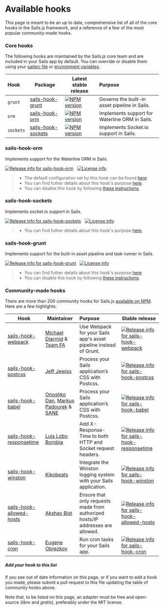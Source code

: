 # Available hooks


This page is meant to be an up to date, comprehensive list of all of the core hooks in the Sails.js framework, and a reference of a few of the most popular community-made hooks.

### Core hooks

The following hooks are maintained by the Sails.js core team and are included in your Sails app by default. You can override or disable them using your [sailsrc file](http://sailsjs.com/documentation/concepts/configuration/using-sailsrc-files) or [environment variables](http://sailsjs.com/documentation/concepts/configuration#?setting-sailsconfig-values-directly-using-environment-variables).

| Hook           | Package       | Latest stable release   | Purpose     |
|:---------------|---------------|-------------------------|:------------|
| `grunt`        | [sails-hook-grunt](https://npmjs.com/package/sails-hook-grunt)      | [![NPM version](https://badge.fury.io/js/sails-hook-grunt.png)](http://badge.fury.io/js/sails-hook-grunt)     | Governs the built-in asset pipeline in Sails.
| `orm`          | [sails-hook-orm](https://npmjs.com/package/sails-hook-orm)          | [![NPM version](https://badge.fury.io/js/sails-hook-orm.png)](http://badge.fury.io/js/sails-hook-orm)         | Implements support for Waterline ORM in Sails.
| `sockets`      | [sails-hook-sockets](https://npmjs.com/package/sails-hook-sockets)  | [![NPM version](https://badge.fury.io/js/sails-hook-sockets.png)](http://badge.fury.io/js/sails-hook-sockets) | Implements Socket.io support in Sails.

### sails-hook-orm

Implements support for the Waterline ORM in Sails.

[![Release info for sails-hook-orm](https://img.shields.io/npm/dm/sails-hook-orm.svg?style=plastic)](http://npmjs.com/package/sails-hook-orm) &nbsp; [![License info](https://img.shields.io/npm/l/sails-hook-orm.svg?style=plastic)](http://npmjs.com/package/sails-hook-orm)

> + The default configuration set by this hook can be found [here](https://www.npmjs.com/package/sails-hook-orm#implicit-defaults).
> + You can find futher details about this hook's purpose [here](https://www.npmjs.com/package/sails-hook-orm#purpose).
> + You can disable this hook by following [these instructions](https://www.npmjs.com/package/sails-hook-orm#can-i-disable-this-hook).


### sails-hook-sockets

Implements socket.io support in Sails.

[![Release info for sails-hook-sockets](https://img.shields.io/npm/dm/sails-hook-sockets.svg?style=plastic)](http://npmjs.com/package/sails-hook-sockets) &nbsp; [![License info](https://img.shields.io/npm/l/sails-hook-sockets.svg?style=plastic)](http://npmjs.com/package/sails-hook-sockets)

> + You can find futher details about this hook's purpose [here](https://www.npmjs.com/package/sails-hook-sockets#purpose).

### sails-hook-grunt

Implements support for the built-in asset pipeline and task runner in Sails.

[![Release info for sails-hook-grunt](https://img.shields.io/npm/dm/sails-hook-grunt.svg?style=plastic)](http://npmjs.com/package/sails-hook-grunt) &nbsp; [![License info](https://img.shields.io/npm/l/sails-hook-grunt.svg?style=plastic)](http://npmjs.com/package/sails-hook-grunt)

> + You can find futher details about this hook's purpose [here](https://www.npmjs.com/package/sails-hook-grunt#purpose).
> + You can disable this hook by following [these instructions](https://www.npmjs.com/package/sails-hook-grunt#can-i-disable-this-hook).


### Community-made hooks

There are more than 200 community hooks for Sails.js [available on NPM](https://www.npmjs.com/search?q=sails+hook). Here are a few highlights:

| Hook        | Maintainer  | Purpose        | Stable release |
|-------------|-------------|:---------------|----------------|
| [sails-hook-webpack](https://www.npmjs.com/package/sails-hook-webpack) | [Michael Diarmid](https://github.com/Salakar) &amp; [Team FA](http://teamfa.com/)| Use Webpack for your Sails app's asset pipeline instead of Grunt. | [![Release info for sails-hook-webpack](https://img.shields.io/npm/dm/sails-hook-webpack.svg?style=plastic)](http://npmjs.com/package/sails-hook-webpack)
| [sails-hook-postcss](https://www.npmjs.com/package/sails-hook-postcss) | [Jeff Jewiss](https://github.com/jeffjewiss)| Process your Sails application’s CSS with Postcss. | [![Release info for sails-hook-postcss](https://img.shields.io/npm/dm/sails-hook-postcss.svg?style=plastic)](http://npmjs.com/package/sails-hook-postcss)
| [sails-hook-babel](https://www.npmjs.com/package/sails-hook-babel) |  [Onoshko Dan](https://github.com/dangreen), [Markus Padourek](https://github.com/globegitter) &amp; [SANE](http://sanestack.com/) | Process your Sails application’s CSS with Postcss. | [![Release info for sails-hook-babel](https://img.shields.io/npm/dm/sails-hook-babel.svg?style=plastic)](http://npmjs.com/package/sails-hook-babel)
| [sails-hook-responsetime](https://www.npmjs.com/package/sails-hook-responsetime) | [Luis Lobo Borobia](https://github.com/luislobo)| Add X-Response-Time to both HTTP and Socket request headers. | [![Release info for sails-hook-responsetime](https://img.shields.io/npm/dm/sails-hook-responsetime.svg?style=plastic)](http://npmjs.com/package/sails-hook-responsetime)
| [sails-hook-winston](https://www.npmjs.com/package/sails-hook-winston) | [Kikobeats](https://github.com/Kikobeats) | Integrate the Winston logging system with your Sails application. | [![Release info for sails-hook-winston](https://img.shields.io/npm/dm/sails-hook-winston.svg?style=plastic)](http://npmjs.com/package/sails-hook-winston)
| [sails-hook-allowed-hosts](https://www.npmjs.com/package/sails-hook-allowed-hosts) | [Akshay Bist](https://github.com/elssar) | Ensure that only requests made from authorized hosts/IP addresses are allowed. | [![Release info for sails-hook-allowed-hosts](https://img.shields.io/npm/dm/sails-hook-allowed-hosts.svg?style=plastic)](http://npmjs.com/package/sails-hook-allowed-hosts)
| [sails-hook-cron](https://www.npmjs.com/package/sails-hook-cron) | [Eugene Obrezkov](https://github.com/ghaiklor) | Run cron tasks for your Sails app. | [![Release info for sails-hook-cron](https://img.shields.io/npm/dm/sails-hook-cron.svg?style=plastic)](http://npmjs.com/package/sails-hook-cron)


##### Add your hook to this list

If you see out of date information on this page, or if you want to add a hook you made, please submit a pull request to this file updating the table of community hooks above.

Note that, to be listed on this page, an adapter must be free and open-source (_libre_ and _gratis_), preferably under the MIT license.


<docmeta name="displayName" value="Available hooks">
